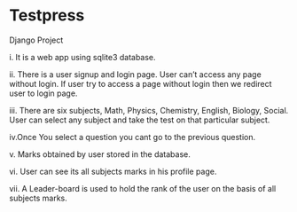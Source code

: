 # Testpress

Django Project

i. It is a web app using sqlite3 database.

ii. There is a user signup and login page. User can’t access any page without login. If user try to access a page without login then we redirect user to login page.

iii. There are six subjects, Math, Physics, Chemistry, English, Biology, Social. User can select any subject and take the test on that particular subject.

iv.Once You select a question you cant go to the previous question.

v. Marks obtained by user stored in the database.

vi. User can see its all subjects marks in his profile page.

vii. A Leader-board is used to hold the rank of the user on the basis of all subjects marks.
